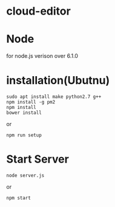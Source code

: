 # cloud-editor

# Node

for node.js verison over 6.1.0

# installation(Ubutnu)
```
sudo apt install make python2.7 g++
npm install -g pm2
npm install
bower install
```
or

```
npm run setup
```

# Start Server

```
node server.js
```

or 

```
npm start
```
